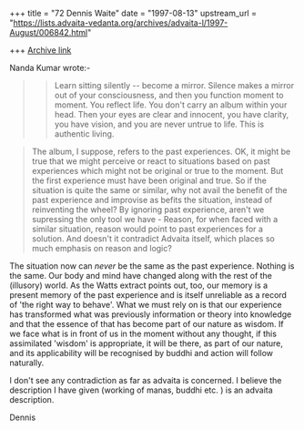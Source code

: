 +++
title = "72 Dennis Waite"
date = "1997-08-13"
upstream_url = "https://lists.advaita-vedanta.org/archives/advaita-l/1997-August/006842.html"

+++
[Archive link](https://lists.advaita-vedanta.org/archives/advaita-l/1997-August/006842.html)

Nanda Kumar <nkumar at OPPENHEIMERFUNDS.COM>
wrote:-

>>Learn sitting silently -- become a mirror. Silence makes a mirror out of
>>your consciousness, and then you function moment to moment. You
>>reflect life. You don't carry an album within your head. Then your eyes
>>are clear and innocent, you have clarity, you have vision, and you are
>>never untrue to life. This is authentic living.

>The album, I suppose, refers to the past experiences. OK, it might be true
>that we might perceive or react to situations based on past experiences
>which might not be original or true to the moment. But the first experience
>must have been original and true. So if the situation is quite the same or
>similar, why not avail  the benefit of the past experience and improvise
>as befits the situation, instead of reinventing the wheel? By ignoring past
>experience, aren't we supressing the only tool we have - Reason, for
>when faced with a similar situation, reason would point to past
>experiences for a solution. And doesn't it contradict Advaita itself, which
>places so much emphasis on reason and logic?

The situation now can *never* be the same as the past experience. Nothing is
the same. Our body and mind have changed along with the rest of the
(illusory) world. As the Watts extract points out, too, our memory is a
present memory of the past experience and is itself unreliable as a record
of 'the right way to behave'. What we must rely on is that our experience
has transformed what was previously information or theory into knowledge and
that the essence of that has become part of our nature as wisdom. If we face
what is in front of us in the moment without any thought, if this
assimilated 'wisdom' is appropriate, it will be there, as part of our
nature, and its applicability will be recognised by buddhi and action will
follow naturally.

I don't see any contradiction as far as advaita is concerned. I believe the
description I have given (working of manas, buddhi etc. ) is an advaita
description.

Dennis

